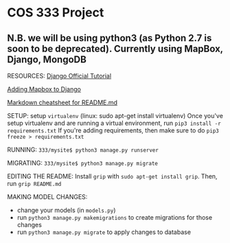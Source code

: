 # COS 333 Project

## N.B. we will be using python3 (as Python 2.7 is soon to be deprecated). Currently using MapBox, Django, MongoDB

RESOURCES:
[Django Official Tutorial](https://docs.djangoproject.com/en/2.1/intro/tutorial01/)

[Adding Mapbox to Django](https://www.fullstackpython.com/blog/maps-django-web-applications-projects-mapbox.html)

[Markdown cheatsheet for README.md](https://github.com/adam-p/markdown-here/wiki/Markdown-Cheatsheet#links)


SETUP: setup ```virtualenv``` (linux: sudo apt-get install virtualenv)
Once you've setup virtualenv and are running a virtual environment, run ```pip3 install -r requirements.txt``` If you're adding requirements, then make sure to do ```pip3 freeze > requirements.txt```

RUNNING:
```333/mysite$ python3 manage.py runserver```

MIGRATING:
```333/mysite$ python3 manage.py migrate```

EDITING THE README:
Install ```grip``` with ```sudo apt-get install grip```. Then, run ```grip README.md```

MAKING MODEL CHANGES:
- change your models (in ```models.py```)
- run ```python3 manage.py makemigrations``` to create migrations for those changes
- run ```python3 manage.py migrate``` to apply changes to database
